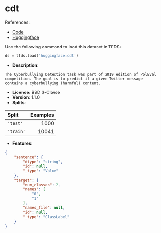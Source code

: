 # cdt

References:

*   [Code](https://github.com/huggingface/datasets/blob/master/datasets/cdt)
*   [Huggingface](https://huggingface.co/datasets/cdt)



Use the following command to load this dataset in TFDS:

```python
ds = tfds.load('huggingface:cdt')
```

*   **Description**:

```
The Cyberbullying Detection task was part of 2019 edition of PolEval competition. The goal is to predict if a given Twitter message contains a cyberbullying (harmful) content.
```

*   **License**: BSD 3-Clause
*   **Version**: 1.1.0
*   **Splits**:

Split  | Examples
:----- | -------:
`'test'` | 1000
`'train'` | 10041

*   **Features**:

```json
{
    "sentence": {
        "dtype": "string",
        "id": null,
        "_type": "Value"
    },
    "target": {
        "num_classes": 2,
        "names": [
            "0",
            "1"
        ],
        "names_file": null,
        "id": null,
        "_type": "ClassLabel"
    }
}
```


